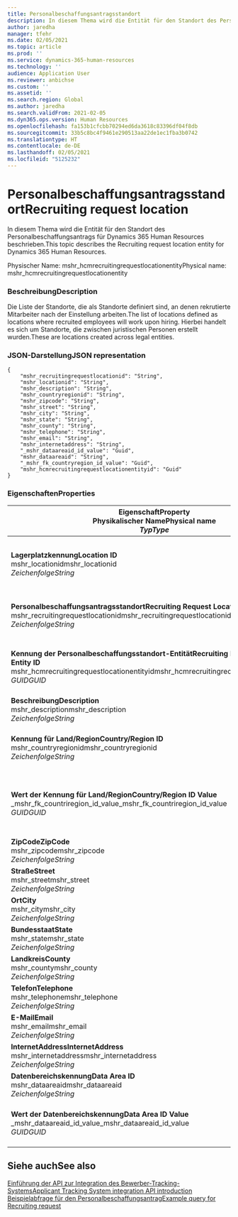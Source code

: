 ```yaml
---
title: Personalbeschaffungsantragsstandort
description: In diesem Thema wird die Entität für den Standort des Personalbeschaffungsantrags für Dynamics 365 Human Resources beschrieben.
author: jaredha
manager: tfehr
ms.date: 02/05/2021
ms.topic: article
ms.prod: ''
ms.service: dynamics-365-human-resources
ms.technology: ''
audience: Application User
ms.reviewer: anbichse
ms.custom: ''
ms.assetid: ''
ms.search.region: Global
ms.author: jaredha
ms.search.validFrom: 2021-02-05
ms.dyn365.ops.version: Human Resources
ms.openlocfilehash: fa153b1cfcbb70294ed6da3618c83396df04f8db
ms.sourcegitcommit: 33b5c8bc4f9461e290513aa22de1ec1fba3b0742
ms.translationtype: HT
ms.contentlocale: de-DE
ms.lasthandoff: 02/05/2021
ms.locfileid: "5125232"
---
```

# <a name="recruiting-request-location"></a><span data-ttu-id="a2228-103">Personalbeschaffungsantragsstandort</span><span class="sxs-lookup"><span data-stu-id="a2228-103">Recruiting request location</span></span>

<span data-ttu-id="a2228-104">In diesem Thema wird die Entität für den Standort des Personalbeschaffungsantrags für Dynamics 365 Human Resources beschrieben.</span><span class="sxs-lookup"><span data-stu-id="a2228-104">This topic describes the Recruiting request location entity for Dynamics 365 Human Resources.</span></span>

<span data-ttu-id="a2228-105">Physischer Name: mshr_hcmrecruitingrequestlocationentity</span><span class="sxs-lookup"><span data-stu-id="a2228-105">Physical name: mshr_hcmrecruitingrequestlocationentity</span></span>

### <a name="description"></a><span data-ttu-id="a2228-106">Beschreibung</span><span class="sxs-lookup"><span data-stu-id="a2228-106">Description</span></span>

<span data-ttu-id="a2228-107">Die Liste der Standorte, die als Standorte definiert sind, an denen rekrutierte Mitarbeiter nach der Einstellung arbeiten.</span><span class="sxs-lookup"><span data-stu-id="a2228-107">The list of locations defined as locations where recruited employees will work upon hiring.</span></span> <span data-ttu-id="a2228-108">Hierbei handelt es sich um Standorte, die zwischen juristischen Personen erstellt wurden.</span><span class="sxs-lookup"><span data-stu-id="a2228-108">These are locations created across legal entities.</span></span>

### <a name="json-representation"></a><span data-ttu-id="a2228-109">JSON-Darstellung</span><span class="sxs-lookup"><span data-stu-id="a2228-109">JSON representation</span></span>

```
{
    "mshr_recruitingrequestlocationid": "String",
    "mshr_locationid": "String",
    "mshr_description": "String",
    "mshr_countryregionid": "String",
    "mshr_zipcode": "String",
    "mshr_street": "String",
    "mshr_city": "String",
    "mshr_state": "String",
    "mshr_county": "String",
    "mshr_telephone": "String",
    "mshr_email": "String",
    "mshr_internetaddress": "String",
    "_mshr_dataareaid_id_value": "Guid",
    "mshr_dataareaid": "String",
    "_mshr_fk_countryregion_id_value": "Guid",
    "mshr_hcmrecruitingrequestlocationentityid": "Guid"
}
```

### <a name="properties"></a><span data-ttu-id="a2228-110">Eigenschaften</span><span class="sxs-lookup"><span data-stu-id="a2228-110">Properties</span></span>

| <span data-ttu-id="a2228-111">Eigenschaft</span><span class="sxs-lookup"><span data-stu-id="a2228-111">Property</span></span><br><span data-ttu-id="a2228-112">**Physikalischer Name**</span><span class="sxs-lookup"><span data-stu-id="a2228-112">**Physical name**</span></span><br><span data-ttu-id="a2228-113">**_Typ_**</span><span class="sxs-lookup"><span data-stu-id="a2228-113">**_Type_**</span></span> | <span data-ttu-id="a2228-114">Verwenden</span><span class="sxs-lookup"><span data-stu-id="a2228-114">Use</span></span> | <span data-ttu-id="a2228-115">Beschreibung</span><span class="sxs-lookup"><span data-stu-id="a2228-115">Description</span></span> |
| --- | --- | --- |
| <span data-ttu-id="a2228-116">**Lagerplatzkennung**</span><span class="sxs-lookup"><span data-stu-id="a2228-116">**Location ID**</span></span><br><span data-ttu-id="a2228-117">mshr_locationid</span><span class="sxs-lookup"><span data-stu-id="a2228-117">mshr_locationid</span></span><br><span data-ttu-id="a2228-118">*Zeichenfolge*</span><span class="sxs-lookup"><span data-stu-id="a2228-118">*String*</span></span> | <span data-ttu-id="a2228-119">Einmal schreiben</span><span class="sxs-lookup"><span data-stu-id="a2228-119">Write-once</span></span><br><span data-ttu-id="a2228-120">Erforderlich</span><span class="sxs-lookup"><span data-stu-id="a2228-120">Required</span></span> | <span data-ttu-id="a2228-121">Der vom System generierte, vom Benutzer lesbare eindeutige Bezeichner für den Standort der Personalbeschaffung.</span><span class="sxs-lookup"><span data-stu-id="a2228-121">The system-generated, user-readable identifier for the recruiting location.</span></span> |
| <span data-ttu-id="a2228-122">**Personalbeschaffungsantragsstandort**</span><span class="sxs-lookup"><span data-stu-id="a2228-122">**Recruiting Request Location**</span></span><br><span data-ttu-id="a2228-123">mshr_recruitingrequestlocationid</span><span class="sxs-lookup"><span data-stu-id="a2228-123">mshr_recruitingrequestlocationid</span></span><br><span data-ttu-id="a2228-124">*Zeichenfolge*</span><span class="sxs-lookup"><span data-stu-id="a2228-124">*String*</span></span> | <span data-ttu-id="a2228-125">Einmal schreiben</span><span class="sxs-lookup"><span data-stu-id="a2228-125">Write-once</span></span><br><span data-ttu-id="a2228-126">Erforderlich</span><span class="sxs-lookup"><span data-stu-id="a2228-126">Required</span></span> | <span data-ttu-id="a2228-127">Benutzerdefinierter eindeutiger Bezeichner für den Standort der Personalbeschaffung.</span><span class="sxs-lookup"><span data-stu-id="a2228-127">User-defined unique identifier for the recruiting location.</span></span> |
| <span data-ttu-id="a2228-128">**Kennung der Personalbeschaffungsstandort-Entität**</span><span class="sxs-lookup"><span data-stu-id="a2228-128">**Recruiting Request Location Entity ID**</span></span><br><span data-ttu-id="a2228-129">mshr_hcmrecruitingrequestlocationentityid</span><span class="sxs-lookup"><span data-stu-id="a2228-129">mshr_hcmrecruitingrequestlocationentityid</span></span><br><span data-ttu-id="a2228-130">*GUID*</span><span class="sxs-lookup"><span data-stu-id="a2228-130">*GUID*</span></span> | <span data-ttu-id="a2228-131">Schreibgeschützt</span><span class="sxs-lookup"><span data-stu-id="a2228-131">Read-only</span></span><br><span data-ttu-id="a2228-132">Erforderlich</span><span class="sxs-lookup"><span data-stu-id="a2228-132">Required</span></span> | <span data-ttu-id="a2228-133">Vom System generierter eindeutiger Bezeichner für den Datensatz des Standorts des Personalbeschaffungsantrags.</span><span class="sxs-lookup"><span data-stu-id="a2228-133">System-generated unique identifier for the recruiting request location record.</span></span> |
| <span data-ttu-id="a2228-134">**Beschreibung**</span><span class="sxs-lookup"><span data-stu-id="a2228-134">**Description**</span></span><br><span data-ttu-id="a2228-135">mshr_description</span><span class="sxs-lookup"><span data-stu-id="a2228-135">mshr_description</span></span><br><span data-ttu-id="a2228-136">*Zeichenfolge*</span><span class="sxs-lookup"><span data-stu-id="a2228-136">*String*</span></span> | <span data-ttu-id="a2228-137">Lesen/Schreiben</span><span class="sxs-lookup"><span data-stu-id="a2228-137">Read/write</span></span><br><span data-ttu-id="a2228-138">Erforderlich</span><span class="sxs-lookup"><span data-stu-id="a2228-138">Required</span></span> | <span data-ttu-id="a2228-139">Beschreibung des Standorts.</span><span class="sxs-lookup"><span data-stu-id="a2228-139">Description of the location.</span></span> |
| <span data-ttu-id="a2228-140">**Kennung für Land/Region**</span><span class="sxs-lookup"><span data-stu-id="a2228-140">**Country/Region ID**</span></span><br><span data-ttu-id="a2228-141">mshr_countryregionid</span><span class="sxs-lookup"><span data-stu-id="a2228-141">mshr_countryregionid</span></span><br><span data-ttu-id="a2228-142">*Zeichenfolge*</span><span class="sxs-lookup"><span data-stu-id="a2228-142">*String*</span></span> | <span data-ttu-id="a2228-143">Schreibgeschützt</span><span class="sxs-lookup"><span data-stu-id="a2228-143">Read-only</span></span><br><span data-ttu-id="a2228-144">Optional</span><span class="sxs-lookup"><span data-stu-id="a2228-144">Optional</span></span> | <span data-ttu-id="a2228-145">Gibt das Land oder die Region an, in dem der Kandidat die Staatsbürgerschaft besitzt.</span><span class="sxs-lookup"><span data-stu-id="a2228-145">Specifies the country or region where the candidate has citizenship.</span></span> |
| <span data-ttu-id="a2228-146">**Wert der Kennung für Land/Region**</span><span class="sxs-lookup"><span data-stu-id="a2228-146">**Country/Region ID Value**</span></span><br><span data-ttu-id="a2228-147">_mshr_fk_countriregion_id_value</span><span class="sxs-lookup"><span data-stu-id="a2228-147">_mshr_fk_countriregion_id_value</span></span><br><span data-ttu-id="a2228-148">*GUID*</span><span class="sxs-lookup"><span data-stu-id="a2228-148">*GUID*</span></span> | <span data-ttu-id="a2228-149">Schreibgeschützt</span><span class="sxs-lookup"><span data-stu-id="a2228-149">Read-only</span></span><br><span data-ttu-id="a2228-150">Optional</span><span class="sxs-lookup"><span data-stu-id="a2228-150">Optional</span></span><br><span data-ttu-id="a2228-151">Fremdschlüssel: mshr_logisticaddresscountryregionentityid von mshr_logisticsaddresscountryregionentity</span><span class="sxs-lookup"><span data-stu-id="a2228-151">Foreign key: mshr_logisticaddresscountryregionentityid of mshr_logisticsaddresscountryregionentity</span></span> | <span data-ttu-id="a2228-152">Vom System generierter eindeutiger Bezeichner des Landes/der Region der Adresse.</span><span class="sxs-lookup"><span data-stu-id="a2228-152">System-generated unique identifier of the country/region of the address.</span></span> |
| <span data-ttu-id="a2228-153">**ZipCode**</span><span class="sxs-lookup"><span data-stu-id="a2228-153">**ZipCode**</span></span><br><span data-ttu-id="a2228-154">mshr_zipcode</span><span class="sxs-lookup"><span data-stu-id="a2228-154">mshr_zipcode</span></span><br><span data-ttu-id="a2228-155">*Zeichenfolge*</span><span class="sxs-lookup"><span data-stu-id="a2228-155">*String*</span></span> | <span data-ttu-id="a2228-156">Schreibgeschützt</span><span class="sxs-lookup"><span data-stu-id="a2228-156">Read-only</span></span><br><span data-ttu-id="a2228-157">Optional</span><span class="sxs-lookup"><span data-stu-id="a2228-157">Optional</span></span> | <span data-ttu-id="a2228-158">Postleitzahl.</span><span class="sxs-lookup"><span data-stu-id="a2228-158">Zip/postal code.</span></span> |
| <span data-ttu-id="a2228-159">**Straße**</span><span class="sxs-lookup"><span data-stu-id="a2228-159">**Street**</span></span><br><span data-ttu-id="a2228-160">mshr_street</span><span class="sxs-lookup"><span data-stu-id="a2228-160">mshr_street</span></span><br><span data-ttu-id="a2228-161">*Zeichenfolge*</span><span class="sxs-lookup"><span data-stu-id="a2228-161">*String*</span></span> | <span data-ttu-id="a2228-162">Schreibgeschützt</span><span class="sxs-lookup"><span data-stu-id="a2228-162">Read-only</span></span><br><span data-ttu-id="a2228-163">Optional</span><span class="sxs-lookup"><span data-stu-id="a2228-163">Optional</span></span> | <span data-ttu-id="a2228-164">Straßenadresse.</span><span class="sxs-lookup"><span data-stu-id="a2228-164">Street address.</span></span> |
| <span data-ttu-id="a2228-165">**Ort**</span><span class="sxs-lookup"><span data-stu-id="a2228-165">**City**</span></span><br><span data-ttu-id="a2228-166">mshr_city</span><span class="sxs-lookup"><span data-stu-id="a2228-166">mshr_city</span></span><br><span data-ttu-id="a2228-167">*Zeichenfolge*</span><span class="sxs-lookup"><span data-stu-id="a2228-167">*String*</span></span> | <span data-ttu-id="a2228-168">Schreibgeschützt</span><span class="sxs-lookup"><span data-stu-id="a2228-168">Read-only</span></span><br><span data-ttu-id="a2228-169">Optional</span><span class="sxs-lookup"><span data-stu-id="a2228-169">Optional</span></span> | <span data-ttu-id="a2228-170">Ort.</span><span class="sxs-lookup"><span data-stu-id="a2228-170">City.</span></span> |
| <span data-ttu-id="a2228-171">**Bundesstaat**</span><span class="sxs-lookup"><span data-stu-id="a2228-171">**State**</span></span><br><span data-ttu-id="a2228-172">mshr_state</span><span class="sxs-lookup"><span data-stu-id="a2228-172">mshr_state</span></span><br><span data-ttu-id="a2228-173">*Zeichenfolge*</span><span class="sxs-lookup"><span data-stu-id="a2228-173">*String*</span></span> | <span data-ttu-id="a2228-174">Schreibgeschützt</span><span class="sxs-lookup"><span data-stu-id="a2228-174">Read-only</span></span><br><span data-ttu-id="a2228-175">Optional</span><span class="sxs-lookup"><span data-stu-id="a2228-175">Optional</span></span> | <span data-ttu-id="a2228-176">Bundesland/Kanton.</span><span class="sxs-lookup"><span data-stu-id="a2228-176">State or province.</span></span> |
| <span data-ttu-id="a2228-177">**Landkreis**</span><span class="sxs-lookup"><span data-stu-id="a2228-177">**County**</span></span><br><span data-ttu-id="a2228-178">mshr_county</span><span class="sxs-lookup"><span data-stu-id="a2228-178">mshr_county</span></span><br><span data-ttu-id="a2228-179">*Zeichenfolge*</span><span class="sxs-lookup"><span data-stu-id="a2228-179">*String*</span></span> | <span data-ttu-id="a2228-180">Schreibgeschützt</span><span class="sxs-lookup"><span data-stu-id="a2228-180">Read-only</span></span><br><span data-ttu-id="a2228-181">Optional</span><span class="sxs-lookup"><span data-stu-id="a2228-181">Optional</span></span> | <span data-ttu-id="a2228-182">Landkreis.</span><span class="sxs-lookup"><span data-stu-id="a2228-182">County.</span></span> |
| <span data-ttu-id="a2228-183">**Telefon**</span><span class="sxs-lookup"><span data-stu-id="a2228-183">**Telephone**</span></span><br><span data-ttu-id="a2228-184">mshr_telephone</span><span class="sxs-lookup"><span data-stu-id="a2228-184">mshr_telephone</span></span><br><span data-ttu-id="a2228-185">*Zeichenfolge*</span><span class="sxs-lookup"><span data-stu-id="a2228-185">*String*</span></span> | <span data-ttu-id="a2228-186">Lesen/Schreiben</span><span class="sxs-lookup"><span data-stu-id="a2228-186">Read/write</span></span><br><span data-ttu-id="a2228-187">Optional</span><span class="sxs-lookup"><span data-stu-id="a2228-187">Optional</span></span> | <span data-ttu-id="a2228-188">Telefonnummer für den Standort.</span><span class="sxs-lookup"><span data-stu-id="a2228-188">Telephone number for the location.</span></span> |
| <span data-ttu-id="a2228-189">**E-Mail**</span><span class="sxs-lookup"><span data-stu-id="a2228-189">**Email**</span></span><br><span data-ttu-id="a2228-190">mshr_email</span><span class="sxs-lookup"><span data-stu-id="a2228-190">mshr_email</span></span><br><span data-ttu-id="a2228-191">*Zeichenfolge*</span><span class="sxs-lookup"><span data-stu-id="a2228-191">*String*</span></span> | <span data-ttu-id="a2228-192">Lesen/Schreiben</span><span class="sxs-lookup"><span data-stu-id="a2228-192">Read/write</span></span><br><span data-ttu-id="a2228-193">Optional</span><span class="sxs-lookup"><span data-stu-id="a2228-193">Optional</span></span> | <span data-ttu-id="a2228-194">E-Mail-Adresse.</span><span class="sxs-lookup"><span data-stu-id="a2228-194">Email address.</span></span> |
| <span data-ttu-id="a2228-195">**InternetAddress**</span><span class="sxs-lookup"><span data-stu-id="a2228-195">**InternetAddress**</span></span><br><span data-ttu-id="a2228-196">mshr_internetaddress</span><span class="sxs-lookup"><span data-stu-id="a2228-196">mshr_internetaddress</span></span><br><span data-ttu-id="a2228-197">*Zeichenfolge*</span><span class="sxs-lookup"><span data-stu-id="a2228-197">*String*</span></span> | <span data-ttu-id="a2228-198">Lesen/Schreiben</span><span class="sxs-lookup"><span data-stu-id="a2228-198">Read/write</span></span><br><span data-ttu-id="a2228-199">Optional</span><span class="sxs-lookup"><span data-stu-id="a2228-199">Optional</span></span> | <span data-ttu-id="a2228-200">URL für die Standortwebsite.</span><span class="sxs-lookup"><span data-stu-id="a2228-200">URL for the location website.</span></span> |
| <span data-ttu-id="a2228-201">**Datenbereichskennung**</span><span class="sxs-lookup"><span data-stu-id="a2228-201">**Data Area ID**</span></span><br><span data-ttu-id="a2228-202">mshr_dataareaid</span><span class="sxs-lookup"><span data-stu-id="a2228-202">mshr_dataareaid</span></span><br><span data-ttu-id="a2228-203">*Zeichenfolge*</span><span class="sxs-lookup"><span data-stu-id="a2228-203">*String*</span></span> | <span data-ttu-id="a2228-204">Lesen/Schreiben</span><span class="sxs-lookup"><span data-stu-id="a2228-204">Read/write</span></span><br><span data-ttu-id="a2228-205">Optional</span><span class="sxs-lookup"><span data-stu-id="a2228-205">Optional</span></span> | <span data-ttu-id="a2228-206">Gibt die juristische Person (Firma) an.</span><span class="sxs-lookup"><span data-stu-id="a2228-206">Specifies the legal entity (company).</span></span> |
| <span data-ttu-id="a2228-207">**Wert der Datenbereichskennung**</span><span class="sxs-lookup"><span data-stu-id="a2228-207">**Data Area ID Value**</span></span><br><span data-ttu-id="a2228-208">_mshr_dataareaid_id_value</span><span class="sxs-lookup"><span data-stu-id="a2228-208">_mshr_dataareaid_id_value</span></span><br><span data-ttu-id="a2228-209">*GUID*</span><span class="sxs-lookup"><span data-stu-id="a2228-209">*GUID*</span></span> | <span data-ttu-id="a2228-210">Schreibgeschützt</span><span class="sxs-lookup"><span data-stu-id="a2228-210">Read-only</span></span><br><span data-ttu-id="a2228-211">Optional</span><span class="sxs-lookup"><span data-stu-id="a2228-211">Optional</span></span><br><span data-ttu-id="a2228-212">Fremdschlüssel: cdm_companyid der Entität cdm_company</span><span class="sxs-lookup"><span data-stu-id="a2228-212">Foreign key: cdm_companyid of cdm_company entity</span></span> | <span data-ttu-id="a2228-213">Vom System generierter GUID-Wert, der die juristische Person (Firma) identifiziert.</span><span class="sxs-lookup"><span data-stu-id="a2228-213">System-generated GUID value identifying the legal entity (company).</span></span> |

## <a name="see-also"></a><span data-ttu-id="a2228-214">Siehe auch</span><span class="sxs-lookup"><span data-stu-id="a2228-214">See also</span></span>

[<span data-ttu-id="a2228-215">Einführung der API zur Integration des Bewerber-Tracking-Systems</span><span class="sxs-lookup"><span data-stu-id="a2228-215">Applicant Tracking System integration API introduction</span></span>](hr-admin-integration-ats-api-introduction.md)<br>
[<span data-ttu-id="a2228-216">Beispielabfrage für den Personalbeschaffungsantrag</span><span class="sxs-lookup"><span data-stu-id="a2228-216">Example query for Recruiting request</span></span>](hr-admin-integration-ats-api-recruiting-request-example-query.md)

